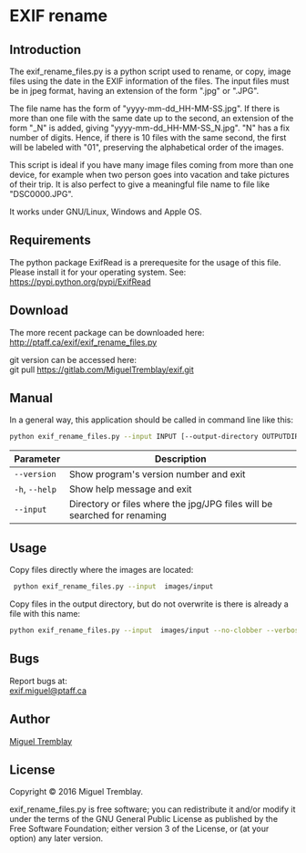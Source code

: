 EXIF rename
=============

Introduction
------------

The exif_rename_files.py is a python script used to rename, or copy, image files using the date in the EXIF information 
of the files. The input files must be in jpeg format, having an extension of the form ".jpg" or ".JPG". 

The file name has the form of "yyyy-mm-dd_HH-MM-SS.jpg".  If there is more than one file with the same date up to the second,
an extension of the form "_N" is added, giving "yyyy-mm-dd_HH-MM-SS_N.jpg". "N" has a fix number of digits. Hence, if there is 
10 files with the same second, the first will be labeled with "01", preserving the alphabetical order of the images.

This script is ideal if you have many image files coming from more than one device, for example when two person goes 
into vacation and take pictures of their trip. It is also perfect to give a meaningful file name to file like "DSC0000.JPG".

It works under GNU/Linux, Windows and Apple OS.

Requirements
------------

The python package ExifRead is a prerequesite for the usage of this file. Please install it for your operating system. See:  
  https://pypi.python.org/pypi/ExifRead

Download 
--------
The more recent package can be downloaded here:  
http://ptaff.ca/exif/exif_rename_files.py

git version can be accessed here:  
   git pull https://gitlab.com/MiguelTremblay/exif.git


Manual
--------
 
In a general way, this application should be called in command line like this:  
```bash
python exif_rename_files.py --input INPUT [--output-directory OUTPUTDIRECTORY] [--copy-directory-tree] [--move] [--no-clobber] [--recursive] [--log LOGFILE] [--verbose] [--silent] [--test] [--include-file-with-exif]
```


| Parameter        | Description   |
| ------------- |-------------| 
| `--version`     | Show program's version number and exit      | 
| `-h`, `--help` | Show help message and exit      | 
| `--input`     | Directory or files where the jpg/JPG files will be searched for renaming| 


Usage
-----

Copy files directly where the images are located:  
```bash
 python exif_rename_files.py --input  images/input
```

Copy files in the output directory, but do not overwrite is there is already a file with this name:   
```bash
python exif_rename_files.py --input  images/input --no-clobber --verbose --output-directory images/output/ --recursive --log log.txt --test
```

Bugs
----
Report bugs at:  
exif.miguel@ptaff.ca


Author
------
[Miguel Tremblay](http://ptaff.ca/miguel/)


License
-------

Copyright © 2016 Miguel Tremblay.

exif_rename_files.py is free software; you can redistribute it and/or modify it under the terms of the GNU General Public License as published by the Free Software Foundation; either version 3 of the License, or (at your option) any later version.
